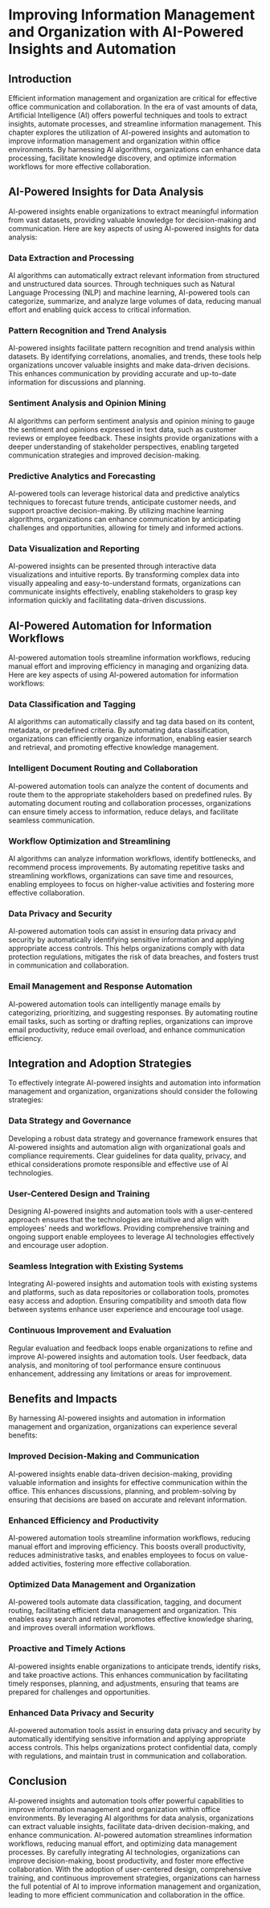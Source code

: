 # Improving Information Management and Organization with AI-Powered Insights and Automation

## Introduction

Efficient information management and organization are critical for effective office communication and collaboration. In the era of vast amounts of data, Artificial Intelligence (AI) offers powerful techniques and tools to extract insights, automate processes, and streamline information management. This chapter explores the utilization of AI-powered insights and automation to improve information management and organization within office environments. By harnessing AI algorithms, organizations can enhance data processing, facilitate knowledge discovery, and optimize information workflows for more effective collaboration.

## AI-Powered Insights for Data Analysis

AI-powered insights enable organizations to extract meaningful information from vast datasets, providing valuable knowledge for decision-making and communication. Here are key aspects of using AI-powered insights for data analysis:

### Data Extraction and Processing

AI algorithms can automatically extract relevant information from structured and unstructured data sources. Through techniques such as Natural Language Processing (NLP) and machine learning, AI-powered tools can categorize, summarize, and analyze large volumes of data, reducing manual effort and enabling quick access to critical information.

### Pattern Recognition and Trend Analysis

AI-powered insights facilitate pattern recognition and trend analysis within datasets. By identifying correlations, anomalies, and trends, these tools help organizations uncover valuable insights and make data-driven decisions. This enhances communication by providing accurate and up-to-date information for discussions and planning.

### Sentiment Analysis and Opinion Mining

AI algorithms can perform sentiment analysis and opinion mining to gauge the sentiment and opinions expressed in text data, such as customer reviews or employee feedback. These insights provide organizations with a deeper understanding of stakeholder perspectives, enabling targeted communication strategies and improved decision-making.

### Predictive Analytics and Forecasting

AI-powered tools can leverage historical data and predictive analytics techniques to forecast future trends, anticipate customer needs, and support proactive decision-making. By utilizing machine learning algorithms, organizations can enhance communication by anticipating challenges and opportunities, allowing for timely and informed actions.

### Data Visualization and Reporting

AI-powered insights can be presented through interactive data visualizations and intuitive reports. By transforming complex data into visually appealing and easy-to-understand formats, organizations can communicate insights effectively, enabling stakeholders to grasp key information quickly and facilitating data-driven discussions.

## AI-Powered Automation for Information Workflows

AI-powered automation tools streamline information workflows, reducing manual effort and improving efficiency in managing and organizing data. Here are key aspects of using AI-powered automation for information workflows:

### Data Classification and Tagging

AI algorithms can automatically classify and tag data based on its content, metadata, or predefined criteria. By automating data classification, organizations can efficiently organize information, enabling easier search and retrieval, and promoting effective knowledge management.

### Intelligent Document Routing and Collaboration

AI-powered automation tools can analyze the content of documents and route them to the appropriate stakeholders based on predefined rules. By automating document routing and collaboration processes, organizations can ensure timely access to information, reduce delays, and facilitate seamless communication.

### Workflow Optimization and Streamlining

AI algorithms can analyze information workflows, identify bottlenecks, and recommend process improvements. By automating repetitive tasks and streamlining workflows, organizations can save time and resources, enabling employees to focus on higher-value activities and fostering more effective collaboration.

### Data Privacy and Security

AI-powered automation tools can assist in ensuring data privacy and security by automatically identifying sensitive information and applying appropriate access controls. This helps organizations comply with data protection regulations, mitigates the risk of data breaches, and fosters trust in communication and collaboration.

### Email Management and Response Automation

AI-powered automation tools can intelligently manage emails by categorizing, prioritizing, and suggesting responses. By automating routine email tasks, such as sorting or drafting replies, organizations can improve email productivity, reduce email overload, and enhance communication efficiency.

## Integration and Adoption Strategies

To effectively integrate AI-powered insights and automation into information management and organization, organizations should consider the following strategies:

### Data Strategy and Governance

Developing a robust data strategy and governance framework ensures that AI-powered insights and automation align with organizational goals and compliance requirements. Clear guidelines for data quality, privacy, and ethical considerations promote responsible and effective use of AI technologies.

### User-Centered Design and Training

Designing AI-powered insights and automation tools with a user-centered approach ensures that the technologies are intuitive and align with employees' needs and workflows. Providing comprehensive training and ongoing support enable employees to leverage AI technologies effectively and encourage user adoption.

### Seamless Integration with Existing Systems

Integrating AI-powered insights and automation tools with existing systems and platforms, such as data repositories or collaboration tools, promotes easy access and adoption. Ensuring compatibility and smooth data flow between systems enhance user experience and encourage tool usage.

### Continuous Improvement and Evaluation

Regular evaluation and feedback loops enable organizations to refine and improve AI-powered insights and automation tools. User feedback, data analysis, and monitoring of tool performance ensure continuous enhancement, addressing any limitations or areas for improvement.

## Benefits and Impacts

By harnessing AI-powered insights and automation in information management and organization, organizations can experience several benefits:

### Improved Decision-Making and Communication

AI-powered insights enable data-driven decision-making, providing valuable information and insights for effective communication within the office. This enhances discussions, planning, and problem-solving by ensuring that decisions are based on accurate and relevant information.

### Enhanced Efficiency and Productivity

AI-powered automation tools streamline information workflows, reducing manual effort and improving efficiency. This boosts overall productivity, reduces administrative tasks, and enables employees to focus on value-added activities, fostering more effective collaboration.

### Optimized Data Management and Organization

AI-powered tools automate data classification, tagging, and document routing, facilitating efficient data management and organization. This enables easy search and retrieval, promotes effective knowledge sharing, and improves overall information workflows.

### Proactive and Timely Actions

AI-powered insights enable organizations to anticipate trends, identify risks, and take proactive actions. This enhances communication by facilitating timely responses, planning, and adjustments, ensuring that teams are prepared for challenges and opportunities.

### Enhanced Data Privacy and Security

AI-powered automation tools assist in ensuring data privacy and security by automatically identifying sensitive information and applying appropriate access controls. This helps organizations protect confidential data, comply with regulations, and maintain trust in communication and collaboration.

## Conclusion

AI-powered insights and automation tools offer powerful capabilities to improve information management and organization within office environments. By leveraging AI algorithms for data analysis, organizations can extract valuable insights, facilitate data-driven decision-making, and enhance communication. AI-powered automation streamlines information workflows, reducing manual effort, and optimizing data management processes. By carefully integrating AI technologies, organizations can improve decision-making, boost productivity, and foster more effective collaboration. With the adoption of user-centered design, comprehensive training, and continuous improvement strategies, organizations can harness the full potential of AI to improve information management and organization, leading to more efficient communication and collaboration in the office.
